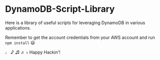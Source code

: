 # DynamoDB-Script-Library
Here is a library of useful scripts for leveraging DynamoDB in various applications.

Remember to get the account credentials from your AWS account and run `npm install` 😃

♩ ♪ ♫ ♬ ♭
Happy Hackin'!
